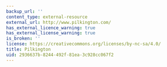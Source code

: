 ```yaml
---
backup_url: ''
content_type: external-resource
external_url: http://www.pilkington.com/
has_external_licence_warning: true
has_external_license_warning: true
is_broken: ''
license: https://creativecommons.org/licenses/by-nc-sa/4.0/
title: Pilkington
uid: 2936637b-8244-492f-81ea-3c928cc067f2
---
```

